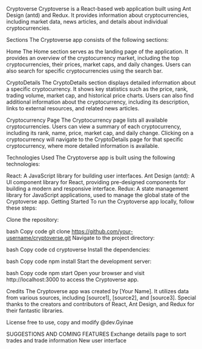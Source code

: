 Cryptoverse
Cryptoverse is a React-based web application built using Ant Design (antd) and Redux. It provides information about cryptocurrencies, including market data, news articles, and details about individual cryptocurrencies.

Sections
The Cryptoverse app consists of the following sections:

Home
The Home section serves as the landing page of the application. It provides an overview of the cryptocurrency market, including the top cryptocurrencies, their prices, market caps, and daily changes. Users can also search for specific cryptocurrencies using the search bar.

CryptoDetails
The CryptoDetails section displays detailed information about a specific cryptocurrency. It shows key statistics such as the price, rank, trading volume, market cap, and historical price charts. Users can also find additional information about the cryptocurrency, including its description, links to external resources, and related news articles.

Cryptocurrency Page
The Cryptocurrency page lists all available cryptocurrencies. Users can view a summary of each cryptocurrency, including its rank, name, price, market cap, and daily change. Clicking on a cryptocurrency will navigate to the CryptoDetails page for that specific cryptocurrency, where more detailed information is available.

Technologies Used
The Cryptoverse app is built using the following technologies:

React: A JavaScript library for building user interfaces.
Ant Design (antd): A UI component library for React, providing pre-designed components for building a modern and responsive interface.
Redux: A state management library for JavaScript applications, used to manage the global state of the Cryptoverse app.
Getting Started
To run the Cryptoverse app locally, follow these steps:

Clone the repository:

bash
Copy code
git clone https://github.com/your-username/cryptoverse.git
Navigate to the project directory:

bash
Copy code
cd cryptoverse
Install the dependencies:

bash
Copy code
npm install
Start the development server:

bash
Copy code
npm start
Open your browser and visit http://localhost:3000 to access the Cryptoverse app.

Credits
The Cryptoverse app was created by [Your Name]. It utilizes data from various sources, including [source1], [source2], and [source3]. Special thanks to the creators and contributors of React, Ant Design, and Redux for their fantastic libraries.

License
 free to use, copy and  modify @dev.Gyinae


SUGGESTIONS AND COMING FEATURES
Exchange detaiils page to sort trades and trade information 
New user interface

